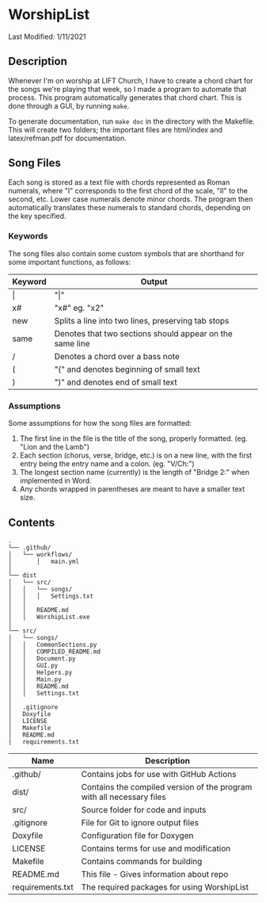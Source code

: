 # WorshipList
Last Modified: 1/11/2021

## Description

Whenever I'm on worship at LIFT Church, I have to create a chord chart for the songs we're playing that week, so I made a program to automate that process. This program 
automatically generates that chord chart. This is done through a GUI, by running `make`.

To generate documentation, run `make doc` in the directory with the Makefile. This will create two folders; the important files are html/index 
and latex/refman.pdf for documentation.

## Song Files

Each song is stored as a text file with chords represented as Roman numerals, where "I" corresponds to the first chord of the scale, "II" to the 
second, etc. Lower case numerals denote minor chords. The program then automatically translates these numerals to standard chords, depending on 
the key specified. 

### Keywords

The song files also contain some custom symbols that are shorthand for some important functions, as follows:

| Keyword | Output |
|---|---|
|\||"\|"|
|x#|"x#" eg. "x2"|
|new|Splits a line into two lines, preserving tab stops|
|same|Denotes that two sections should appear on the same line|
|/|Denotes a chord over a bass note|
|(|"(" and denotes beginning of small text|
|)|")" and denotes end of small text|

### Assumptions

Some assumptions for how the song files are formatted:
1) The first line in the file is the title of the song, properly formatted. (eg. "Lion and the Lamb")
2) Each section (chorus, verse, bridge, etc.) is on a new line, with the first entry being the entry name and a colon. (eg. "V/Ch:")
3) The longest section name (currently) is the length of "Bridge 2:" when implemented in Word.
4) Any chords wrapped in parentheses are meant to have a smaller text size.

## Contents

```
.
└── .github/
│   └── workflows/
│       │   main.yml
│
└── dist
│   └── src/
│   │   └── songs/
│   │   │   Settings.txt
│   │
│   │   README.md
│   │   WorshipList.exe
│
└── src/
│   └── songs/
│   │   CommonSections.py
│   │   COMPILED_README.md
│   │   Document.py
│   │   GUI.py
│   │   Helpers.py
│   │   Main.py
│   │   README.md
│   │   Settings.txt
│
│   .gitignore
│   Doxyfile
│   LICENSE
│   Makefile
│   README.md
|   requirements.txt
```

| Name | Description |
|---|---|
|.github/|Contains jobs for use with GitHub Actions|
|dist/|Contains the compiled version of the program with all necessary files|
|src/|Source folder for code and inputs|
|.gitignore|File for Git to ignore output files|
|Doxyfile|Configuration file for Doxygen|
|LICENSE|Contains terms for use and modification|
|Makefile|Contains commands for building|
|README.md|This file - Gives information about repo|
|requirements.txt|The required packages for using WorshipList|
